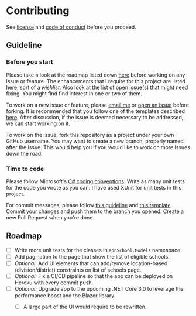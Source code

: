 # Contributing

See [license](https://github.com/maacpiash/KonSchool/blob/master/LICENSE.md) and [code of conduct](https://github.com/maacpiash/KonSchool/blob/master/CODE_OF_CONDUCT.md) before you proceed.

## Guideline

### Before you start

Please take a look at the roadmap listed down [here](#Roadmap) before working on any issue or feature. The enhancements that I require for this project are listed here, sort of a *wishlist*. Also look at the list of open [issue(s)](https://github.com/maacpiash/KonSchool/issues) that might need fixing. You might find find interest in one or two of them.

To work on a new issue or feature, please [email me](mailto:maacpiash@outlook.com) or [open an issue](https://github.com/maacpiash/KonSchool/issues/new) before forking. It is recommended that you follow one of the templates described [here](https://github.com/maacpiash/KonSchool/tree/master/docs). After discussion, if the issue is deemed necessary to be addressed, we can start working on it.

To work on the issue, fork this repository as a project under your own GitHub username. You may want to create a new branch, properly named after the issue. This would help you if you would like to work on more issues down the road.

### Time to code

Please follow Microsoft's [C# coding conventions](https://docs.microsoft.com/en-us/dotnet/csharp/programming-guide/inside-a-program/coding-conventions). Write as many unit tests for the code you wrote as you can. I have used XUnit for unit tests in this project.

For commit messages, please follow [this guideline](https://chris.beams.io/posts/git-commit/) and [this template](https://codeinthehole.com/tips/a-useful-template-for-commit-messages/). Commit your changes and push them to the branch you opened. Create a new Pull Request when you're done.


## Roadmap

- [ ] Write more unit tests for the classes in `KonSchool.Models` namespace.
- [ ] Add pagination to the page that show the list of eligible schools.
- [ ] *Optional:* Add UI elements that can add/remove location-based (division/district) constraints on list of schools page.
- [ ] *Optional:* Fix a CI/CD pipeline so that the app can be deployed on Heroku with every commit push.
- [ ] *Optional:* Upgrade app to the upcoming .NET Core 3.0 to leverage the performance boost and the Blazor library.
  - [ ] A large part of the UI would require to be rewritten.

